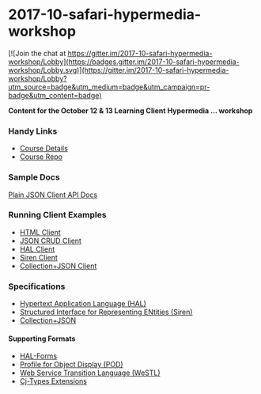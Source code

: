 # 2017-10-safari-hypermedia-workshop

[![Join the chat at https://gitter.im/2017-10-safari-hypermedia-workshop/Lobby](https://badges.gitter.im/2017-10-safari-hypermedia-workshop/Lobby.svg)](https://gitter.im/2017-10-safari-hypermedia-workshop/Lobby?utm_source=badge&utm_medium=badge&utm_campaign=pr-badge&utm_content=badge)

**Content for the October 12 &amp; 13  Learning Client Hypermedia ... workshop**

### Handy Links

* [Course Details](https://www.safaribooksonline.com/live-training/courses/learning-client-hypermedia-from-the-ground-up/0636920088219/)
* [Course Repo](https://github.com/apiacademy/2017-10-safari-hypermedia-workshop/)

### Sample Docs
[Plain JSON Client API Docs](https://rwcbook.github.io/json-crud-docs/)

### Running Client Examples
* [HTML Client](http://rwcbook01.herokuapp.com/home/)
* [JSON CRUD Client](http://rwcbook03.herokuapp.com/files/json-client.html)
* [HAL Client](http://rwcbook06.herokuapp.com/files/hal-client.html)
* [Siren Client](http://rwcbook09.herokuapp.com/files/siren-client.html)
* [Collection+JSON Client](http://rwcbook14.herokuapp.com/files/cj-client.html)

### Specifications
* [Hypertext Application Language (HAL)](http://stateless.co/hal_specification.html)
* [Structured Interface for Representing ENtities (Siren)](https://github.com/kevinswiber/siren)
* [Collection+JSON](http://amundsen.com/media-types/collection/)

#### Supporting Formats
* [HAL-Forms](http://rwcbook.github.io/hal-forms/)
* [Profile for Object Display (POD)](http://rwcbook.github.io/pod-spec/) 
* [Web Service Transition Language (WeSTL)](http://rwcbook.github.io/wstl-spec/)
* [Cj-Types Extensions](https://rwcbook.github.io/cj-types-spec/)
